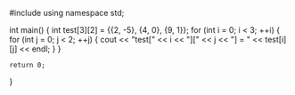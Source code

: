 #include <iostream>
using namespace std;

int main() {
    int test[3][2] = {{2, -5},
                      {4, 0},
                      {9, 1}};
    for (int i = 0; i < 3; ++i) {
        for (int j = 0; j < 2; ++j) {
            cout << "test[" << i << "][" << j << "] = " << test[i][j] << endl;
        }
    }

    return 0;
}

